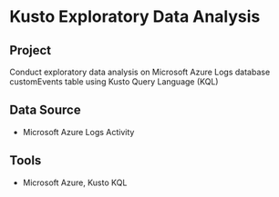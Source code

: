 # Kusto Exploratory Data Analysis


## Project
Conduct exploratory data analysis on Microsoft Azure Logs database customEvents table using Kusto Query Language (KQL)


## Data Source
- Microsoft Azure Logs Activity


## Tools
- Microsoft Azure, Kusto KQL
